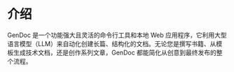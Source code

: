 # 介绍

GenDoc 是一个功能强大且灵活的命令行工具和本地 Web 应用程序，它利用大型语言模型（LLM）来自动化创建长篇、结构化的文档。无论您是撰写书籍、从模板生成技术文档，还是创作系列文章，GenDoc 都能简化从创意到最终发布的整个流程。

